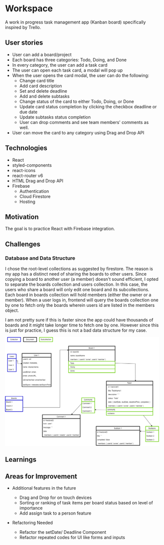 # Workspace

A work in progress task management app (Kanban board) specifically inspired by Trello.

## User stories

-   User can add a board/project
-   Each board has three categories: Todo, Doing, and Done
-   In every category, the user can add a task card
-   The user can open each task card, a modal will pop up
-   When the user opens the card modal, the user can do the following:
    -   Change card title
    -   Add card description
    -   Set and delete deadline
    -   Add and delete subtasks
    -   Change status of the card to either Todo, Doing, or Done
    -   Update card status completion by clicking the checkbox deadline or due date
    -   Update subtasks status completion
    -   User can drop comments and see team members' comments as well.
-   User can move the card to any category using Drag and Drop API

## Technologies

-   React
-   styled-components
-   react-icons
-   react-router v6
-   HTML Drag and Drop API
-   Firebase
    -   Authentication
    -   Cloud Firestore
    -   Hosting

## Motivation

The goal is to practice React with Firebase integration.

## Challenges

### Database and Data Structure

I chose the root-level collections as suggested by firestore. The reason is my app has a distinct need of sharing the boards to other users. Since copying a board to another user (a member) doesn't sound efficient, I opted to separate the boards collection and users collection. In this case, the users who share a board will only edit one board and its subcollections. Each board in boards collection will hold members (either the owner or a member). When a user logs in, frontend will query the boards collection one by one to fetch only the boards wherein users id are listed in the members object.

I am not pretty sure if this is faster since the app could have thousands of boards and it might take longer time to fetch one by one. However since this is just for practice, I guess this is not a bad data structure for my case.

![data structure of this app](./screenshots/data-structure.png)

## Learnings

## Areas for Improvement

-   Additional features in the future

    -   Drag and Drop for on touch devices
    -   Sorting or ranking of task items per board status based on level of importance
    -   Add assign task to a person feature

-   Refactoring Needed
    -   Refactor the setDate/ Deadline Component
    -   Refactor repeated codes for UI like forms and inputs
